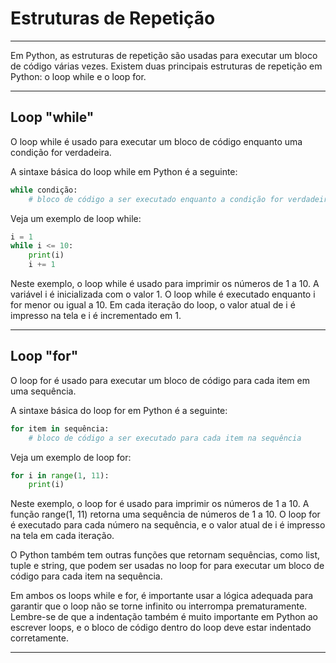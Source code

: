 # **Estruturas de Repetição**
---

Em Python, as estruturas de repetição são usadas para executar um bloco de código várias vezes. Existem duas principais estruturas de repetição em Python: o loop while e o loop for.

---

## **Loop "while"**
O loop while é usado para executar um bloco de código enquanto uma condição for verdadeira. 

A sintaxe básica do loop while em Python é a seguinte:

~~~py
while condição:
    # bloco de código a ser executado enquanto a condição for verdadeira
~~~

Veja um exemplo de loop while:

~~~py
i = 1
while i <= 10:
    print(i)
    i += 1
~~~

Neste exemplo, o loop while é usado para imprimir os números de 1 a 10. A variável i é inicializada com o valor 1. O loop while é executado enquanto i for menor ou igual a 10. Em cada iteração do loop, o valor atual de i é impresso na tela e i é incrementado em 1.

---

## **Loop "for"**
O loop for é usado para executar um bloco de código para cada item em uma sequência. 

A sintaxe básica do loop for em Python é a seguinte:

~~~py
for item in sequência:
    # bloco de código a ser executado para cada item na sequência
~~~

Veja um exemplo de loop for:

~~~py
for i in range(1, 11):
    print(i)
~~~

Neste exemplo, o loop for é usado para imprimir os números de 1 a 10. A função range(1, 11) retorna uma sequência de números de 1 a 10. O loop for é executado para cada número na sequência, e o valor atual de i é impresso na tela em cada iteração.

O Python também tem outras funções que retornam sequências, como list, tuple e string, que podem ser usadas no loop for para executar um bloco de código para cada item na sequência.

Em ambos os loops while e for, é importante usar a lógica adequada para garantir que o loop não se torne infinito ou interrompa prematuramente. Lembre-se de que a indentação também é muito importante em Python ao escrever loops, e o bloco de código dentro do loop deve estar indentado corretamente.

---